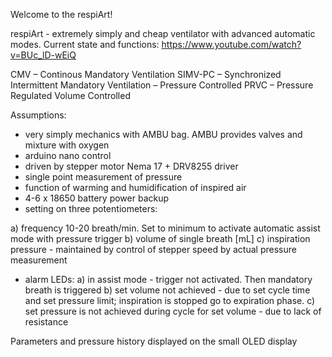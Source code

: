 Welcome to the respiArt!

respiArt - extremely simply and cheap ventilator with advanced automatic modes.  Current state and functions: https://www.youtube.com/watch?v=BUc_lD-wEiQ

CMV – Continous Mandatory Ventilation SIMV-PC – Synchronized Intermittent Mandatory Ventilation – Pressure Controlled PRVC – Pressure Regulated Volume Controlled

Assumptions:
- very simply mechanics with AMBU bag. AMBU provides valves and mixture with oxygen
- arduino nano control
- driven by stepper motor Nema 17 + DRV8255 driver
- single point measurement of pressure
- function of warming and humidification of inspired air
- 4-6 x 18650 battery power backup
- setting on three potentiometers: 

a) frequency 10-20 breath/min. Set to minimum to activate automatic assist mode with pressure trigger 
b) volume of single breath [mL] 
c) inspiration pressure - maintained by control of stepper speed by actual pressure measurement
- alarm LEDs: 
a) in assist mode - trigger not activated. Then mandatory breath is triggered 
b) set volume not achieved - due to set cycle time and set pressure limit; inspiration is stopped go to expiration phase. 
c) set pressure is not achieved during cycle for set volume - due to lack of resistance

Parameters and pressure history displayed on the small OLED display
